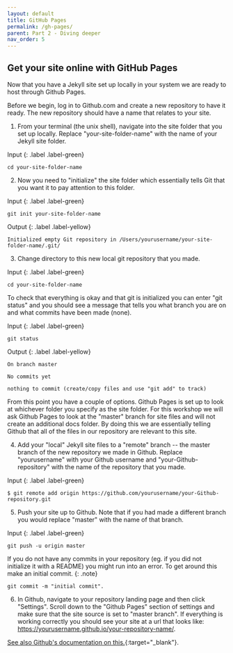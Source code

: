 ```yaml
---
layout: default
title: GitHub Pages
permalink: /gh-pages/
parent: Part 2 - Diving deeper
nav_order: 5
---
```


## Get your site online with GitHub Pages

Now that you have a Jekyll site set up locally in your system we are ready to host through Github Pages.

Before we begin, log in to Github.com and create a new repository to have it ready. The new repository should have a name that relates to your site.

1) From your terminal (the unix shell), navigate into the site folder that you set up locally. Replace "your-site-folder-name" with the name of your Jekyll site folder.

Input
{: .label .label-green}
~~~
cd your-site-folder-name
~~~

2) Now you need to "initialize" the site folder which essentially tells Git that you want it to pay attention to this folder.

Input
{: .label .label-green}
~~~
git init your-site-folder-name
~~~

Output
{: .label .label-yellow}
~~~
Initialized empty Git repository in /Users/yourusername/your-site-folder-name/.git/
~~~

3) Change directory to this new local git repository that you made.

Input
{: .label .label-green}
~~~
cd your-site-folder-name
~~~

To check that everything is okay and that git is initialized you can enter "git status" and you should see a message that tells you what branch you are on and what commits have been made (none).

Input
{: .label .label-green}
~~~
git status
~~~

Output
{: .label .label-yellow}
~~~
On branch master

No commits yet

nothing to commit (create/copy files and use "git add" to track)
~~~

From this point you have a couple of options. Github Pages is set up to look at whichever folder you specify as the site folder. For this workshop we will ask Github Pages to look at the "master" branch for site files and will not create an additional docs folder. By doing this we are essentially telling Github that all of the files in our repository are relevant to this site.

4) Add your "local" Jekyll site files to a "remote" branch -- the master branch of the new repository we made in Github. Replace "yourusername" with your Github username and "your-Github-repository" with the name of the repository that you made.

Input
{: .label .label-green}
~~~
$ git remote add origin https://github.com/yourusername/your-Github-repository.git
~~~

5) Push your site up to Github. Note that if you had made a different branch you would replace "master" with the name of that branch.

Input
{: .label .label-green}
~~~
git push -u origin master
~~~

If you do not have any commits in your repository (eg. if you did not initialize it with a README) you might run into an error. To get around this make an initial commit.
{: .note}

~~~
git commit -m "initial commit".
~~~

6) In Github, navigate to your repository landing page and then click "Settings".
Scroll down to the "Github Pages" section of settings and make sure that the site source is set to "master branch". If everything is working correctly you should see your site at a url that looks like: https://yourusername.github.io/your-repository-name/.


[See also Github's documentation on this.](https://help.github.com/en/github/working-with-github-pages/adding-a-theme-to-your-github-pages-site-using-jekyll){:target="_blank"}.
